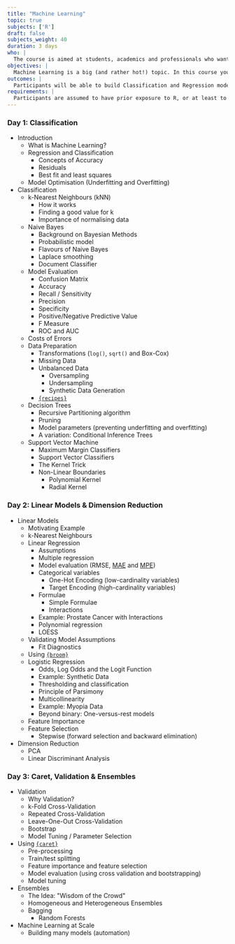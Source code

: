 ```yaml
---
title: "Machine Learning"
topic: true
subjects: ['R']
draft: false
subjects_weight: 40
duration: 3 days
who: |
  The course is aimed at students, academics and professionals who want to use Machine Learning to build models and make predictions.
objectives: |
  Machine Learning is a big (and rather hot!) topic. In this course you'll learn how to apply Machine Learning to two types of problems: Classification and Regression. Although Machine Learning models are often treated as black boxes, you'll learn (in an unthreatening, low-math way) how these models work. You'll also learn how to appropriately prepare your data, how to build and test a model, and how to generate predictions.
outcomes: |
  Participants will be able to build Classification and Regression models on real world data. They will understand how the models work and how to interpret model predictions.
requirements: |
  Participants are assumed to have prior exposure to R, or at least to programming of some variety. Ideally participants should have completed the [Data Wrangling]({{< ref "r-data-wrangling.md" >}}) and [Visualisation]({{< ref "r-visualisation.md" >}}) modules.
---
```


<!--
Unit 1: Foundations of Statistics and Simple Linear Regression

Understand your data
Statistical inference
Introduction to machine learning
Simple linear regression
Diagnostics and transformations
The coefficient of determination
Unit 2: Multiple Linear Regression and Generalized Linear Model

Multiple linear regression
Assumptions and diagnostics
Extending model flexibility
Generalized linear models
Logistic regression
Maximum likelihood estimation
Model interpretation
Assessing model fit
Unit 3: kNN and Naive Bayes, the Curse of Dimensionality

The K-Nearest Neighbors Algorithm
The choice of K and distance measure
Conditional probability: Bayes’ Theorem
The Naive Bayes’ Algorithm
The Laplace estimator
Dimension reduction
The PCA procedure
Ridge and Lasso regression
Cross-validation
Unit 4: Tree Models and SVMs

Decision trees
Bagging
Random forests
Boosting
Variable Importance
Hyperplanes and maximal margin classifier
Sort margin and support vector classifier
Kernels and support vector machines
Unit 5: Cluster Analysis and Neural Networks

Cluster analysis
K-means clustering
Hierarchical clustering
Neural networks and perceptrons
Sigmoid neurons
Network topology and hidden features
Back propagation learning with gradient descent
-->

### Day 1: Classification

- Introduction
	- What is Machine Learning?
	- Regression and Classification
		- Concepts of Accuracy
		- Residuals
		- Best fit and least squares
	- Model Optimisation (Underfitting and Overfitting)
- Classification
	- k-Nearest Neighbours (kNN)
		- How it works
		- Finding a good value for k
		- Importance of normalising data
	- Naive Bayes
		- Background on Bayesian Methods
		- Probabilistic model
		- Flavours of Naive Bayes
		- Laplace smoothing
		- Document Classifier
	- Model Evaluation
		* Confusion Matrix
		* Accuracy
		* Recall / Sensitivity
		* Precision
		* Specificity
		* Positive/Negative Predictive Value
		* F Measure
		* ROC and AUC
	- Costs of Errors
	- Data Preparation
		- Transformations (`log()`, `sqrt()` and Box-Cox)
		- Missing Data
		- Unbalanced Data
			* Oversampling
			* Undersampling
			* Synthetic Data Generation
		- [`{recipes}`](https://github.com/tidymodels/recipes)
	- Decision Trees
		- Recursive Partitioning algorithm
		- Pruning
		- Model parameters (preventing underfitting and overfitting)
		- A variation: Conditional Inference Trees
	- Support Vector Machine
		- Maximum Margin Classifiers
		- Support Vector Classifiers
		- The Kernel Trick
		- Non-Linear Boundaries
			* Polynomial Kernel
			* Radial Kernel

### Day 2: Linear Models & Dimension Reduction

- Linear Models
	- Motivating Example
	- k-Nearest Neighbours
	- Linear Regression
		* Assumptions 
		* Multiple regression
		* Model evaluation (RMSE, [MAE](https://en.wikipedia.org/wiki/Mean_absolute_error) and [MPE](https://en.wikipedia.org/wiki/Mean_percentage_error))
		* Categorical variables
			* One-Hot Encoding (low-cardinality variables)
			* Target Encoding (high-cardinality variables)
		* Formulae
			* Simple Formulae
			* Interactions
		* Example: Prostate Cancer with Interactions
		* Polynomial regression
		* LOESS
	- Validating Model Assumptions
		* Fit Diagnostics
	- Using [`{broom}`](https://github.com/tidyverse/broom)
	- Logistic Regression
		* Odds, Log Odds and the Logit Function
		* Example: Synthetic Data
		* Thresholding and classification
		* Principle of Parsimony
		* Multicollinearity
		* Example: Myopia Data
		* Beyond binary: One-versus-rest models
	- Feature Importance
	- Feature Selection
	  	* Stepwise (forward selection and backward elimination)
- Dimension Reduction
	- PCA
	- Linear Discriminant Analysis

### Day 3: Caret, Validation & Ensembles

- Validation
	- Why Validation?
	- k-Fold Cross-Validation
	- Repeated Cross-Validation
	- Leave-One-Out Cross-Validation
	- Bootstrap
	- Model Tuning / Parameter Selection
- Using [`{caret}`](http://topepo.github.io/caret/index.html)
	* Pre-processing
	* Train/test splitting
	* Feature importance and feature selection
	* Model evaluation (using cross validation and bootstrapping)
	* Model tuning
- Ensembles
	- The Idea: "Wisdom of the Crowd"
	- Homogeneous and Heterogeneous Ensembles
	- Bagging
		* Random Forests
- Machine Learning at Scale
	- Building many models (automation)

<!--
### Day 4: H2O
-->

